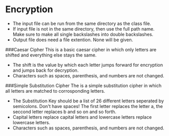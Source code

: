 # Encryption
  - The input file can be run from the same directory as the class file.
  - If input file is not in the same directory, then use the full path name. Make sure to make all single backslashes into double backslashes.
  - Output file does need a file extention. None will be given.

###Caesar Cipher
This is a basic caesar cipher in which only letters are shifted and everything else stays the same.
  - The shift is the value by which each letter jumps forward for encryption and jumps back for decryption.
  - Characters such as spaces, parenthesis, and numbers are not changed.

###Simple Substitution Cipher
The is a simple substitution cipher in which all letters are matched to corrosponding letters.
  - The Substitution Key should be a list of 26 different letters seperated by semicolons. Don't have spaces! The first letter replaces the letter a, the seccond letter replaces b and so on and so forth.
  - Capital letters replace capital letters and lowercase letters replace lowercase letters.
  - Characters such as spaces, parenthesis, and numbers are not changed.
